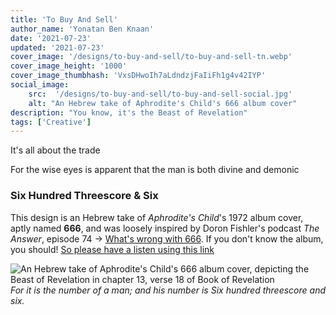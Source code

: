 ```yaml
---
title: 'To Buy And Sell'
author_name: 'Yonatan Ben Knaan'
date: '2021-07-23'
updated: '2021-07-23'
cover_image: '/designs/to-buy-and-sell/to-buy-and-sell-tn.webp'
cover_image_height: '1000'
cover_image_thumbhash: 'VxsDHwoIh7aLdndzjFaIiFh1g4v42IYP'
social_image:
    src:  '/designs/to-buy-and-sell/to-buy-and-sell-social.jpg'
    alt: "An Hebrew take of Aphrodite's Child's 666 album cover"
description: "You know, it's the Beast of Revelation"
tags: ['Creative']
---
```


It's all about the trade  

For the wise eyes is apparent that the man is both divine and demonic

### Six Hundred Threescore & Six

This design is an Hebrew take of *Aphrodite's Child*'s 1972 album cover, aptly named **666**, and was loosely inspired by Doron Fishler's podcast *The Answer*, episode 74 -> [What's wrong with 666](https://www.osimhistoria.com/theanswer/ep74-666). If you don't know the album, you should! [So please have a listen using this link](https://youtube.com/playlist?list=PL9EAiJXXtc-bdbxNvRZCRs402jnbC_bxw&si=gADgSht99uJQFS69)

![An Hebrew take of Aphrodite's Child's 666 album cover, depicting the Beast of Revelation in chapter 13, verse 18 of Book of Revelation](/designs/to-buy-and-sell/to-buy-and-sell.webp)
*For it is the number of a man; and his number is Six hundred threescore and six.*